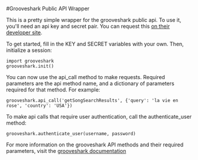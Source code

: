 #Grooveshark Public API Wrapper

This is a pretty simple wrapper for the grooveshark public api. To use it, you'll need an api key and secret pair. You can request this [on their developer site](http://developers.grooveshark.com/api).  


To get started, fill in the KEY and SECRET variables with your own. Then, initialize a session:  

```
import grooveshark  
grooveshark.init()  

```
  

You can now use the api_call method to make requests. Required parameters are the api method name, and a dictionary of parameters required for that method. For example:  

```
grooveshark.api_call('getSongSearchResults', {'query': 'la vie en rose', 'country': 'USA'})
```  

To make api calls that require user authentication, call the authenticate_user method:  

```
grooveshark.authenticate_user(username, password)
```  

For more information on the grooveshark API methods and their required parameters, visit the [grooveshark documentation](http://developers.grooveshark.com/docs/public_api/v3/)


